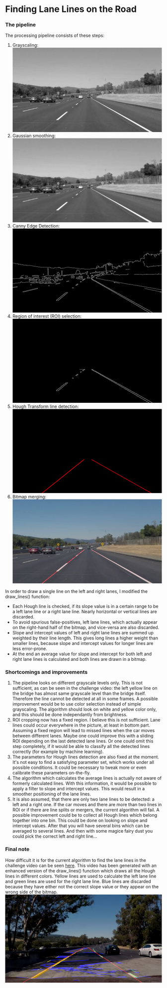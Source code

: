 # **Finding Lane Lines on the Road** 

[image1]: ./test_images_output/solidWhiteCurve_1.jpg "Grayscaling"
[image2]: ./test_images_output/solidWhiteCurve_2.jpg "Gaussian smoothing"
[image3]: ./test_images_output/solidWhiteCurve_3.jpg "Canny Edge Detection"
[image4]: ./test_images_output/solidWhiteCurve_4.jpg "Region of interest (ROI) selection"
[image5]: ./test_images_output/solidWhiteCurve_5.jpg "Hough Transform line detection"
[image6]: ./test_images_output/solidWhiteCurve_6.jpg "Bitmap merging"
[image7]: ./test_images_output/challenge.jpg "Frame from challenge.mp4"

### The pipeline

The processing pipeline consists of these steps:

1. Grayscaling:
   ![alt text][image1]
2. Gaussian smoothing:
   ![alt text][image2]
3. Canny Edge Detection:
   ![alt text][image3]
4. Region of interest (ROI) selection:
   ![alt text][image4]
5. Hough Transform line detection:
   ![alt text][image5]
6. Bitmap merging:
   ![alt text][image6]

In order to draw a single line on the left and right lanes, I modified the draw_lines() function:
* Each Hough line is checked, if its slope value is in a certain range to be a left lane line or a right lane line. Nearly horizontal or vertical lines are discarded.
* To avoid spurious false-positives, left lane lines, which actually appear on the right-hand half of the bitmap, and vice-versa are also discarded.
* Slope and intercept values of left and right lane lines are summed up weighted by their line length. This gives long lines a higher weight than smaller lines, because slope and intercept values for longer lines are less error-prone.
* At the end an average value for slope and intercept for both left and right lane lines is calculated and both lines are drawn in a bitmap.

### Shortcomings and improvements

1. The pipeline looks on different grayscale levels only. This is not sufficient, as can be seen in the challenge video: the left yellow line on the bridge has almost same grayscale level than the bridge itself. Therefore the line cannot be detected at all in some frames. A possible improvement would be to use color selection instead of simple grayscaling. The algorithm should look on white and yellow color only, and this should be done independantly from brightness.
2. ROI cropping now has a fixed region. I believe this is not sufficient. Lane lines could occur everywhere in the picture, at least in bottom part. Assuming a fixed region will lead to missed lines when the car moves between different lanes. Maybe one could improve this with a sliding ROI depending on the last detected lane lines. Or one could omit this step completely, if it would be able to classify all the  detected lines correctly (for example by machine learning).
3. The parameters for Hough lines detection are also fixed at the moment. It's not easy to find a satisfying parameter set, which works under all possible conditions. It could be necessary to tweak more or even calibrate these parameters on-the-fly.
4. The algorithm which calculates the average lines is actually not aware of formerly calculated lines. With this information, it would be possible to apply a filter to slope and intercept values. This would result in a smoother positioning of the lane lines.
5. It is also assumed, that there are only two lane lines to be detected: a left and a right one. If the car moves and there are more than two lines in ROI or if there are line splits or mergers, the current algorithm will fail. A possible improvement could be to collect all Hough lines which belong together into one bin. This could be done on looking on slope and intercept values. After that you will have several bins which can be averaged to several lines. And then with some magice fairy dust you could pick the correct left and right line...

### Final note

How difficult it is for the current algorithm to find the lane lines in the challenge video can be seen [here](test_videos_output/challenge_hough.mp4). This video has been generated with an enhanced version of the draw_lines() function which draws all the Hough lines in different colors. Yellow lines are used to calculate the left lane line and green lines are used for the right lane line. Blue lines are discarded because they have either not the correct slope value or they appear on the wrong side of the bitmap.
![alt text][image7]
